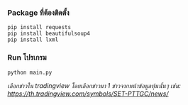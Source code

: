 ### Package ที่ต้องติดตั้ง
```
pip install requests
pip install beautifulsoup4
pip install lxml
```
### Run โปรเกรม
```
python main.py
```

*เลือกข่าวใน tradingview โดยเลือกข่าวมา 1 ข่าวจากหน้าข้อมูลหุ้นนั้นๆ เช่น:
https://th.tradingview.com/symbols/SET-PTTGC/news/*
